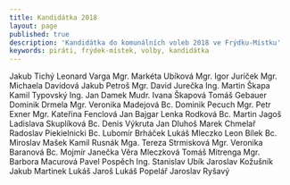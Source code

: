 ```yaml
---
title: Kandidátka 2018
layout: page
published: true
description: 'Kandidátka do komunálních voleb 2018 ve Frýdku-Místku'
keywords: piráti, frýdek-místek, volby, kandidátka
---
```

Jakub Tichý
Leonard Varga
Mgr. Markéta Ubíková
Mgr. Igor Juríček
Mgr. Michaela Davidová
Jakub Petroš
Mgr. David Jurečka
Ing. Martin Škapa
Kamil Typovský
Ing. Jan Damek
Mudr. Ivana Škapová
Tomáš Gebauer
Dominik Drmela
Mgr. Veronika Madejová
Bc. Dominik Pecuch
Mgr. Petr Exner
Mgr. Kateřina Fenclová
Jan Bajgar
Lenka Rodková
Bc. Martin Jagoš
Ladislava Skuplíková
Bc. Denis Výkruta
Jan Dluhoš
Marek Chmelař
Radoslav Piekielnicki
Bc. Lubomír Brháček
Lukáš Mleczko
Leon Bílek
Bc. Miroslav Mašek
Kamil Rusnák
Mga. Tereza Strmisková
Mgr. Veronika Baranová
Bc. Mojmír Janečka
Věra Mleczková
Tomáš Mitrenga
Mgr. Barbora Macurová
Pavel Pospěch
Ing. Stanislav Ubík
Jaroslav Kožušník
Jakub Martinek
Lukáš Jaroš
Lukáš Popelář
Jaroslav Ryšavý
